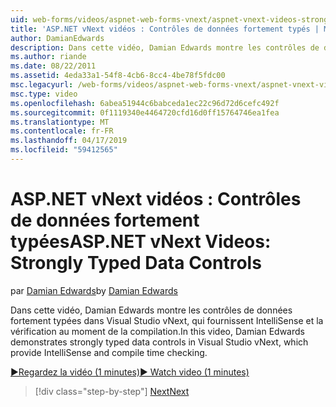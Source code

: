 ```yaml
---
uid: web-forms/videos/aspnet-web-forms-vnext/aspnet-vnext-videos-strongly-typed-data-controls
title: 'ASP.NET vNext vidéos : Contrôles de données fortement typés | Microsoft Docs'
author: DamianEdwards
description: Dans cette vidéo, Damian Edwards montre les contrôles de données fortement typées dans Visual Studio vNext, qui fournissent IntelliSense et la vérification au moment de la compilation.
ms.author: riande
ms.date: 08/22/2011
ms.assetid: 4eda33a1-54f8-4cb6-8cc4-4be78f5fdc00
msc.legacyurl: /web-forms/videos/aspnet-web-forms-vnext/aspnet-vnext-videos-strongly-typed-data-controls
msc.type: video
ms.openlocfilehash: 6abea51944c6babceda1ec22c96d72d6cefc492f
ms.sourcegitcommit: 0f1119340e4464720cfd16d0ff15764746ea1fea
ms.translationtype: MT
ms.contentlocale: fr-FR
ms.lasthandoff: 04/17/2019
ms.locfileid: "59412565"
---
```

# <a name="aspnet-vnext-videos-strongly-typed-data-controls"></a><span data-ttu-id="bef3c-103">ASP.NET vNext vidéos : Contrôles de données fortement typées</span><span class="sxs-lookup"><span data-stu-id="bef3c-103">ASP.NET vNext Videos: Strongly Typed Data Controls</span></span>

<span data-ttu-id="bef3c-104">par [Damian Edwards](https://github.com/DamianEdwards)</span><span class="sxs-lookup"><span data-stu-id="bef3c-104">by [Damian Edwards](https://github.com/DamianEdwards)</span></span>

<span data-ttu-id="bef3c-105">Dans cette vidéo, Damian Edwards montre les contrôles de données fortement typées dans Visual Studio vNext, qui fournissent IntelliSense et la vérification au moment de la compilation.</span><span class="sxs-lookup"><span data-stu-id="bef3c-105">In this video, Damian Edwards demonstrates strongly typed data controls in Visual Studio vNext, which provide IntelliSense and compile time checking.</span></span>

[<span data-ttu-id="bef3c-106">&#9654;Regardez la vidéo (1 minutes)</span><span class="sxs-lookup"><span data-stu-id="bef3c-106">&#9654; Watch video (1 minutes)</span></span>](https://channel9.msdn.com/Blogs/ASP-NET-Site-Videos/aspnet-vnext-videos-strongly-typed-data-controls)

> [!div class="step-by-step"]
> [<span data-ttu-id="bef3c-107">Next</span><span class="sxs-lookup"><span data-stu-id="bef3c-107">Next</span></span>](aspnet-vnext-videos-model-binding-part-1-selecting-data.md)
